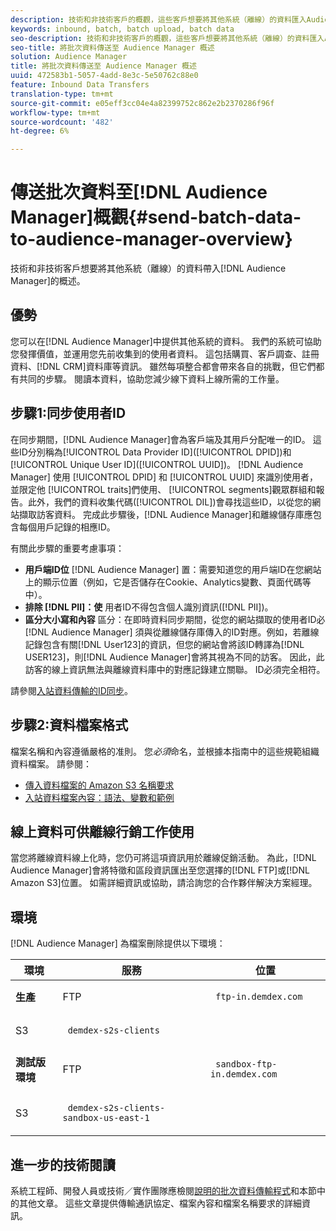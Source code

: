 ```yaml
---
description: 技術和非技術客戶的概觀，這些客戶想要將其他系統（離線）的資料匯入Audience Manager。
keywords: inbound, batch, batch upload, batch data
seo-description: 技術和非技術客戶的概觀，這些客戶想要將其他系統（離線）的資料匯入Audience Manager。 若要這麼做，請使用Audience Manager中的批次上傳選項。
seo-title: 將批次資料傳送至 Audience Manager 概述
solution: Audience Manager
title: 將批次資料傳送至 Audience Manager 概述
uuid: 472583b1-5057-4add-8e3c-5e50762c88e0
feature: Inbound Data Transfers
translation-type: tm+mt
source-git-commit: e05eff3cc04e4a82399752c862e2b2370286f96f
workflow-type: tm+mt
source-wordcount: '482'
ht-degree: 6%

---
```



# 傳送批次資料至[!DNL Audience Manager]概觀{#send-batch-data-to-audience-manager-overview}

技術和非技術客戶想要將其他系統（離線）的資料帶入[!DNL Audience Manager]的概述。

## 優勢

您可以在[!DNL Audience Manager]中提供其他系統的資料。 我們的系統可協助您發揮價值，並運用您先前收集到的使用者資料。 這包括購買、客戶調查、註冊資料、[!DNL CRM]資料庫等資訊。 雖然每項整合都會帶來各自的挑戰，但它們都有共同的步驟。 閱讀本資料，協助您減少線下資料上線所需的工作量。

## 步驟1:同步使用者ID

在同步期間，[!DNL Audience Manager]會為客戶端及其用戶分配唯一的ID。 這些ID分別稱為[!UICONTROL Data Provider ID]([!UICONTROL DPID])和[!UICONTROL Unique User ID]([!UICONTROL UUID])。 [!DNL Audience Manager] 使用 [!UICONTROL DPID] 和 [!UICONTROL UUID] 來識別使用者，並限定他 [!UICONTROL traits]們使用、 [!UICONTROL segments]觀眾群組和報告。此外，我們的資料收集代碼([!UICONTROL DIL])會尋找這些ID，以從您的網站擷取訪客資料。 完成此步驟後，[!DNL Audience Manager]和離線儲存庫應包含每個用戶記錄的相應ID。

有關此步驟的重要考慮事項：

* **用戶端ID位** [!DNL Audience Manager] 置：需要知道您的用戶端ID在您網站上的顯示位置（例如，它是否儲存在Cookie、Analytics變數、頁面代碼等中）。
* **排除 [!DNL PII]：使** 用者ID不得包含個人識別資訊([!DNL PII])。
* **區分大小寫和內容** 區分：在即時資料同步期間，從您的網站擷取的使用者ID必 [!DNL Audience Manager] 須與從離線儲存庫傳入的ID對應。例如，若離線記錄包含有關[!DNL User123]的資訊，但您的網站會將該ID轉譯為[!DNL USER123]，則[!DNL Audience Manager]會將其視為不同的訪客。 因此，此訪客的線上資訊無法與離線資料庫中的對應記錄建立關聯。 ID必須完全相符。

請參閱[入站資料傳輸的ID同步](../../../integration/sending-audience-data/batch-data-transfer-explained/id-sync-http.md)。

## 步驟2:資料檔案格式

檔案名稱和內容遵循嚴格的准則。 您&#x200B;*必須*&#x200B;命名，並根據本指南中的這些規範組織資料檔案。 請參閱：

* [傳入資料檔案的 Amazon S3 名稱要求](../../../integration/sending-audience-data/batch-data-transfer-explained/inbound-s3-filenames.md)
* [入站資料檔案內容：語法、變數和範例](../../../integration/sending-audience-data/batch-data-transfer-explained/inbound-file-contents.md)

## 線上資料可供離線行銷工作使用

當您將離線資料線上化時，您仍可將這項資訊用於離線促銷活動。 為此，[!DNL Audience Manager]會將特徵和區段資訊匯出至您選擇的[!DNL FTP]或[!DNL Amazon S3]位置。 如需詳細資訊或協助，請洽詢您的合作夥伴解決方案經理。

## 環境

[!DNL Audience Manager] 為檔案刪除提供以下環境：

<table id="table_A61AA64578944B23B5A7355F2A76E882"> 
 <thead> 
  <tr> 
   <th colname="col1" class="entry"> 環境 </th> 
   <th colname="col02" class="entry"> 服務 </th> 
   <th colname="col2" class="entry"> 位置 </th> 
  </tr> 
 </thead>
 <tbody> 
  <tr> 
   <td colname="col1" morerows="1"> <b>生產</b> </td> 
   <td colname="col02"> FTP </td> 
   <td colname="col2"> <p> <code> ftp-in.demdex.com</code> </p> </td> 
  </tr> 
  <tr> 
   <td colname="col02"> S3 </td> 
   <td colname="col2"> <p> <code> demdex-s2s-clients</code> </p> </td> 
  </tr> 
  <tr> 
   <td colname="col1" morerows="1"> <b>測試版環境</b> </td> 
   <td colname="col02"> FTP </td> 
   <td colname="col2"> <p><code> sandbox-ftp-in.demdex.com</code> </p> </td> 
  </tr> 
  <tr> 
   <td colname="col02"> S3 </td> 
   <td colname="col2"> <p> <code> demdex-s2s-clients-sandbox-us-east-1</code> </p> </td> 
  </tr> 
 </tbody> 
</table>

## 進一步的技術閱讀

系統工程師、開發人員或技術／實作團隊應檢閱[說明的批次資料傳輸程式](../../../integration/sending-audience-data/batch-data-transfer-explained/batch-data-transfer-explained.md)和本節中的其他文章。 這些文章提供傳輸通訊協定、檔案內容和檔案名稱要求的詳細資訊。

